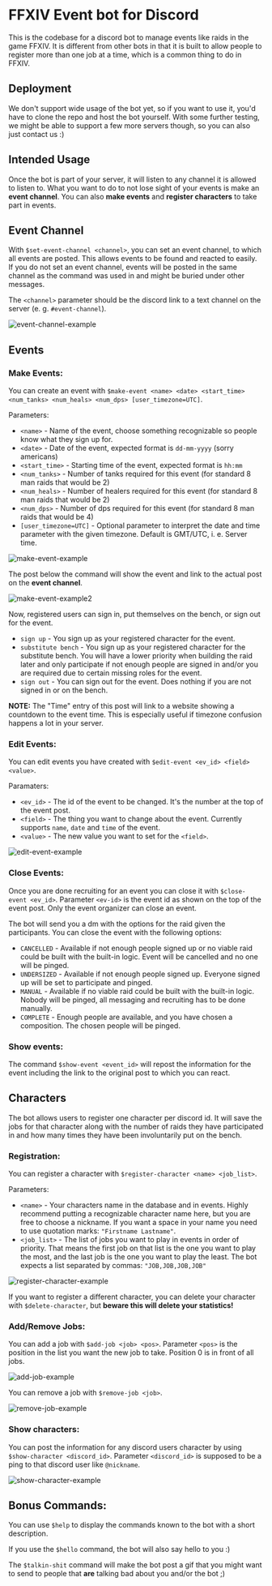 # FFXIV Event bot for Discord

This is the codebase for a discord bot to manage events like raids in the game FFXIV.
It is different from other bots in that it is built to allow people to register more than one job at a time,
which is a common thing to do in FFXIV. 

## Deployment

We don't support wide usage of the bot yet, so if you want to use it, you'd have to clone the repo and host the bot yourself.
With some further testing, we might be able to support a few more servers though, so you can also just contact us :)

## Intended Usage

Once the bot is part of your server, it will listen to any channel it is allowed to listen to.
What you want to do to not lose sight of your events is make an **event channel**.
You can also **make events** and **register characters** to take part in events.

## Event Channel

With `$set-event-channel <channel>`, you can set an event channel, to which all events are posted. 
This allows events to be found and reacted to easily. If you do not set an event channel, events will be posted in
the same channel as the command was used in and might be buried under other messages.

The `<channel>` parameter should be the discord link to a text channel on the server (e. g. `#event-channel`).

![event-channel-example](media/set-event-channel.png "event-channel-example")

## Events
### Make Events:

You can create an event with `$make-event <name> <date> <start_time> <num_tanks> <num_heals> <num_dps> [user_timezone=UTC]`.

Parameters:

* `<name>` - Name of the event, choose something recognizable so people know what they sign up for.
* `<date>` - Date of the event, expected format is `dd-mm-yyyy` (sorry americans)
* `<start_time>` - Starting time of the event, expected format is `hh:mm` 
* `<num_tanks>` - Number of tanks required for this event (for standard 8 man raids that would be 2)
* `<num_heals>` - Number of healers required for this event (for standard 8 man raids that would be 2)
* `<num_dps>` - Number of dps required for this event (for standard 8 man raids that would be 4)
* `[user_timezone=UTC]` - Optional parameter to interpret the date and time parameter with the given timezone. 
Default is GMT/UTC, i. e. Server time.

![make-event-example](media/make-event_1.png "make-event-example")

The post below the command will show the event and link to the actual post on the **event channel**.

![make-event-example2](media/make-event_2.png "make-event-example2")

Now, registered users can sign in, put themselves on the bench, or sign out for the event.

* `sign up` - You sign up as your registered character for the event.
* `substitute bench` - You sign up as your registered character for the substitute bench. You will have a lower priority
when building the raid later and only participate if not enough people are signed in and/or you are required due 
to certain missing roles for the event.
* `sign out` - You can sign out for the event. Does nothing if you are not signed in or on the bench.

**NOTE:** The "Time" entry of this post will link to a website showing a countdown to the event time.
This is especially useful if timezone confusion happens a lot in your server.

### Edit Events:

You can edit events you have created with `$edit-event <ev_id> <field> <value>`.

Paramaters:

* `<ev_id>` - The id of the event to be changed. It's the number at the top of the event post.
* `<field>` - The thing you want to change about the event. Currently supports `name`, `date` and `time` of the event.
* `<value>` - The new value you want to set for the `<field>`.

![edit-event-example](media/edit-event.png "edit-event-example")

### Close Events:

Once you are done recruiting for an event you can close it with `$close-event <ev_id>`. Parameter `<ev-id>` is the 
event id as shown on the top of the event post.
Only the event organizer can close an event.

The bot will send you a dm with the options for the raid given the participants.
You can close the event with the following options:

* `CANCELLED` - Available if not enough people signed up or no viable raid could be built with the built-in logic. 
  Event will be cancelled and no one will be pinged.
* `UNDERSIZED` -  Available if not enough people signed up. 
  Everyone signed up will be set to participate and pinged.
* `MANUAL` - Available if no viable raid could be built with the built-in logic. Nobody will be pinged, all
messaging and recruiting has to be done manually.
* `COMPLETE` - Enough people are available, and you have chosen a composition. The chosen people will be pinged.

### Show events:

The command `$show-event <event_id>` will repost the information for the event including the link to the original
post to which you can react.

## Characters

The bot allows users to register one character per discord id. It will save the jobs for that character along with
the number of raids they have participated in and how many times they have been involuntarily put on the bench.

### Registration:

You can register a character with `$register-character <name> <job_list>`.

Parameters:

* `<name>` - Your characters name in the database and in events. Highly recommend putting a recognizable character
name here, but you are free to choose a nickname. If you want a space in your name you need to use quotation marks: 
  `"Firstname Lastname"`.
* `<job_list>` - The list of jobs you want to play in events in order of priority. That means the first job on that
list is the one you want to play the most, and the last job is the one you want to play the least. The bot expects
  a list separated by commas: `"JOB,JOB,JOB,JOB"`
  
![register-character-example](media/register-character.png "register-character-example")

If you want to register a different character, you can delete your character with `$delete-character`, but 
**beware this will delete your statistics!**

### Add/Remove Jobs:

You can add a job with `$add-job <job> <pos>`. Parameter `<pos>` is the position in the list you want the new job to
take. Position 0 is in front of all jobs.

![add-job-example](media/add-job.png "add-job-example")

You can remove a job with `$remove-job <job>`. 

![remove-job-example](media/remove-job.png "remove-job-example")

### Show characters:

You can post the information for any discord users character by using `$show-character <discord_id>`. 
Parameter `<discord_id>` is supposed to be a ping to that discord user like `@nickname`.

![show-character-example](media/show-character.png "show-character-example")

## Bonus Commands:

You can use `$help` to display the commands known to the bot with a short description.

If you use the `$hello` command, the bot will also say hello to you :)

The `$talkin-shit` command will make the bot post a gif that you might want to send to people that **are** talking
bad about you and/or the bot ;)
